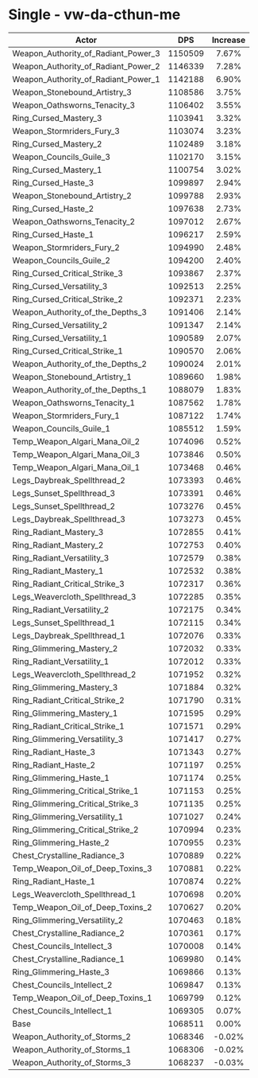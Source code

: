 # Single - vw-da-cthun-me
| Actor | DPS | Increase |
|---|:---:|:---:|
|Weapon_Authority_of_Radiant_Power_3|1150509|7.67%|
|Weapon_Authority_of_Radiant_Power_2|1146339|7.28%|
|Weapon_Authority_of_Radiant_Power_1|1142188|6.90%|
|Weapon_Stonebound_Artistry_3|1108586|3.75%|
|Weapon_Oathsworns_Tenacity_3|1106402|3.55%|
|Ring_Cursed_Mastery_3|1103941|3.32%|
|Weapon_Stormriders_Fury_3|1103074|3.23%|
|Ring_Cursed_Mastery_2|1102489|3.18%|
|Weapon_Councils_Guile_3|1102170|3.15%|
|Ring_Cursed_Mastery_1|1100754|3.02%|
|Ring_Cursed_Haste_3|1099897|2.94%|
|Weapon_Stonebound_Artistry_2|1099788|2.93%|
|Ring_Cursed_Haste_2|1097638|2.73%|
|Weapon_Oathsworns_Tenacity_2|1097012|2.67%|
|Ring_Cursed_Haste_1|1096217|2.59%|
|Weapon_Stormriders_Fury_2|1094990|2.48%|
|Weapon_Councils_Guile_2|1094200|2.40%|
|Ring_Cursed_Critical_Strike_3|1093867|2.37%|
|Ring_Cursed_Versatility_3|1092513|2.25%|
|Ring_Cursed_Critical_Strike_2|1092371|2.23%|
|Weapon_Authority_of_the_Depths_3|1091406|2.14%|
|Ring_Cursed_Versatility_2|1091347|2.14%|
|Ring_Cursed_Versatility_1|1090589|2.07%|
|Ring_Cursed_Critical_Strike_1|1090570|2.06%|
|Weapon_Authority_of_the_Depths_2|1090024|2.01%|
|Weapon_Stonebound_Artistry_1|1089660|1.98%|
|Weapon_Authority_of_the_Depths_1|1088079|1.83%|
|Weapon_Oathsworns_Tenacity_1|1087562|1.78%|
|Weapon_Stormriders_Fury_1|1087122|1.74%|
|Weapon_Councils_Guile_1|1085512|1.59%|
|Temp_Weapon_Algari_Mana_Oil_2|1074096|0.52%|
|Temp_Weapon_Algari_Mana_Oil_3|1073846|0.50%|
|Temp_Weapon_Algari_Mana_Oil_1|1073468|0.46%|
|Legs_Daybreak_Spellthread_2|1073393|0.46%|
|Legs_Sunset_Spellthread_3|1073391|0.46%|
|Legs_Sunset_Spellthread_2|1073276|0.45%|
|Legs_Daybreak_Spellthread_3|1073273|0.45%|
|Ring_Radiant_Mastery_3|1072855|0.41%|
|Ring_Radiant_Mastery_2|1072753|0.40%|
|Ring_Radiant_Versatility_3|1072579|0.38%|
|Ring_Radiant_Mastery_1|1072532|0.38%|
|Ring_Radiant_Critical_Strike_3|1072317|0.36%|
|Legs_Weavercloth_Spellthread_3|1072285|0.35%|
|Ring_Radiant_Versatility_2|1072175|0.34%|
|Legs_Sunset_Spellthread_1|1072115|0.34%|
|Legs_Daybreak_Spellthread_1|1072076|0.33%|
|Ring_Glimmering_Mastery_2|1072032|0.33%|
|Ring_Radiant_Versatility_1|1072012|0.33%|
|Legs_Weavercloth_Spellthread_2|1071952|0.32%|
|Ring_Glimmering_Mastery_3|1071884|0.32%|
|Ring_Radiant_Critical_Strike_2|1071790|0.31%|
|Ring_Glimmering_Mastery_1|1071595|0.29%|
|Ring_Radiant_Critical_Strike_1|1071571|0.29%|
|Ring_Glimmering_Versatility_3|1071417|0.27%|
|Ring_Radiant_Haste_3|1071343|0.27%|
|Ring_Radiant_Haste_2|1071197|0.25%|
|Ring_Glimmering_Haste_1|1071174|0.25%|
|Ring_Glimmering_Critical_Strike_1|1071153|0.25%|
|Ring_Glimmering_Critical_Strike_3|1071135|0.25%|
|Ring_Glimmering_Versatility_1|1071027|0.24%|
|Ring_Glimmering_Critical_Strike_2|1070994|0.23%|
|Ring_Glimmering_Haste_2|1070955|0.23%|
|Chest_Crystalline_Radiance_3|1070889|0.22%|
|Temp_Weapon_Oil_of_Deep_Toxins_3|1070881|0.22%|
|Ring_Radiant_Haste_1|1070874|0.22%|
|Legs_Weavercloth_Spellthread_1|1070698|0.20%|
|Temp_Weapon_Oil_of_Deep_Toxins_2|1070627|0.20%|
|Ring_Glimmering_Versatility_2|1070463|0.18%|
|Chest_Crystalline_Radiance_2|1070361|0.17%|
|Chest_Councils_Intellect_3|1070008|0.14%|
|Chest_Crystalline_Radiance_1|1069980|0.14%|
|Ring_Glimmering_Haste_3|1069866|0.13%|
|Chest_Councils_Intellect_2|1069847|0.13%|
|Temp_Weapon_Oil_of_Deep_Toxins_1|1069799|0.12%|
|Chest_Councils_Intellect_1|1069305|0.07%|
|Base|1068511|0.00%|
|Weapon_Authority_of_Storms_2|1068346|-0.02%|
|Weapon_Authority_of_Storms_1|1068306|-0.02%|
|Weapon_Authority_of_Storms_3|1068237|-0.03%|
